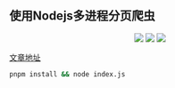 ## 使用Nodejs多进程分页爬虫

<div style='text-align: center;'>
  <img src='https://img.shields.io/badge/async-3.2.5-blue' />
  <img src='https://img.shields.io/badge/axios-1.6.2-red' />
  <img src='https://img.shields.io/badge/cheerio-1.0.0-yellow' />
</div>

[文章地址](https://gwt9502.free.hr/blog/use-node-reptile)

```sh
pnpm install && node index.js
```